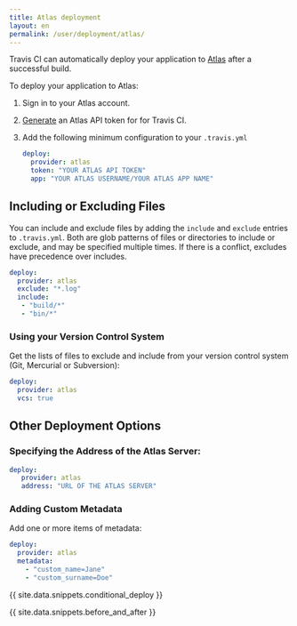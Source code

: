 ```yaml
---
title: Atlas deployment
layout: en
permalink: /user/deployment/atlas/
---
```


Travis CI can automatically deploy your application to [Atlas](https://atlas.hashicorp.com/) after a successful build.

To deploy your application to Atlas:

1. Sign in to your Atlas account.
2. [Generate](https://atlas.hashicorp.com/settings/tokens) an Atlas API token for for Travis CI.
3. Add the following minimum configuration to your `.travis.yml`

   ```yaml
   deploy:
     provider: atlas
     token: "YOUR ATLAS API TOKEN"
     app: "YOUR ATLAS USERNAME/YOUR ATLAS APP NAME"
   ```

## Including or Excluding Files

You can include and exclude files by adding the `include` and `exclude` entries to `.travis.yml`. Both are glob patterns of files or directories to include or exclude, and may be specified multiple times. If there is a conflict, excludes have precedence over includes.

```yaml
deploy:
  provider: atlas
  exclude: "*.log"
  include:
   - "build/*"
   - "bin/*"
```

### Using your Version Control System

Get the lists of files to exclude and include from your version control system (Git, Mercurial or Subversion):

```yaml
deploy:
  provider: atlas
  vcs: true
```

## Other Deployment Options

### Specifying the Address of the Atlas Server:

```yaml
deploy:
   provider: atlas
   address: "URL OF THE ATLAS SERVER"
```

### Adding Custom Metadata

Add one or more items of metadata:

```yaml
deploy:
  provider: atlas
  metadata:
    - "custom_name=Jane"
    - "custom_surname=Doe"
```

{{ site.data.snippets.conditional_deploy }}

{{ site.data.snippets.before_and_after }}
